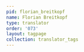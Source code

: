 ```yaml
---
pid: florian_breitkopf
name: Florian Breitkopf
type: translator
order: '073'
layout: tagpage
collection: translator_tags
---
```

